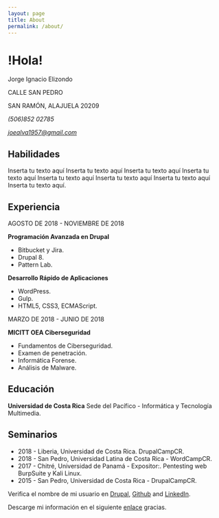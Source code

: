 ```yaml
---
layout: page
title: About
permalink: /about/
---
```


!Hola!
======

Jorge Ignacio Elizondo

CALLE SAN PEDRO

SAN RAMÓN, ALAJUELA 20209

*(506)852 02785*

*joealva1957@gmail.com*

Habilidades
-----------

Inserta tu texto aquí Inserta tu texto aquí Inserta tu texto aquí Inserta tu texto aquí Inserta tu texto aquí Inserta tu texto aquí Inserta tu texto aquí Inserta tu texto aquí.

Experiencia
-----------

AGOSTO DE 2018 - NOVIEMBRE DE 2018

**Programación Avanzada en Drupal**
+ Bitbucket y Jira.
+ Drupal 8.
+ Pattern Lab.

**Desarrollo Rápido de Aplicaciones**
+ WordPress.
+ Gulp.
+ HTML5, CSS3, ECMAScript.

MARZO DE 2018 - JUNIO DE 2018

**MICITT OEA Ciberseguridad**
+ Fundamentos de Ciberseguridad.
+ Examen de penetración.
+ Informática Forense.
+ Análisis de Malware. 

Educación
---------

**Universidad de Costa Rica** Sede del Pacífico - Informática y Tecnología Multimedia.

Seminarios
----------

+ 2018 - Liberia, Universidad de Costa Rica. DrupalCampCR.
+ 2018 - San Pedro, Universidad Latina de Costa Rica - WordCampCR. 
+ 2017 - Chitré, Universidad de Panamá - Expositor:. Pentesting web BurpSuite y Kali Linux. 
+ 2015 - San Pedro, Universidad de Costa Rica - DrupalCampCR.

Verifica el nombre de mi usuario en [Drupal][1], [Github][2] and [LinkedIn][3].

Descarge mi información en el siguiente [enlace](/assets/pdf/hojadevida.pdf) gracias.

[1]: https://drupal.org/u/ielizondo "ielizondo"
[2]: https://github.com/joealva1957 "joealva1957"
[3]: https://www.linkedin.com/in/jorge-ignacio-elizondo-alvarado-28a755127/ "jorgeignacioit"
